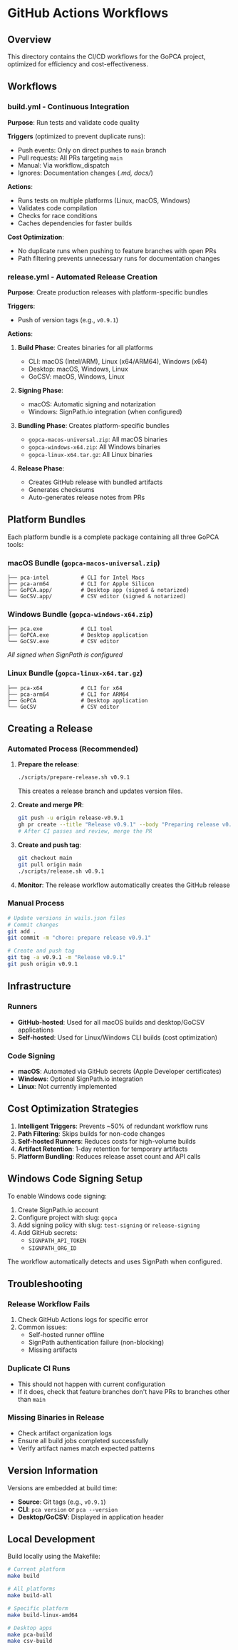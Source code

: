 # GitHub Actions Workflows

## Overview

This directory contains the CI/CD workflows for the GoPCA project, optimized for efficiency and cost-effectiveness.

## Workflows

### build.yml - Continuous Integration

**Purpose**: Run tests and validate code quality

**Triggers** (optimized to prevent duplicate runs):
- Push events: Only on direct pushes to `main` branch
- Pull requests: All PRs targeting `main`
- Manual: Via workflow_dispatch
- Ignores: Documentation changes (*.md, docs/*)

**Actions**:
- Runs tests on multiple platforms (Linux, macOS, Windows)
- Validates code compilation
- Checks for race conditions
- Caches dependencies for faster builds

**Cost Optimization**: 
- No duplicate runs when pushing to feature branches with open PRs
- Path filtering prevents unnecessary runs for documentation changes

### release.yml - Automated Release Creation

**Purpose**: Create production releases with platform-specific bundles

**Triggers**: 
- Push of version tags (e.g., `v0.9.1`)

**Actions**:
1. **Build Phase**: Creates binaries for all platforms
   - CLI: macOS (Intel/ARM), Linux (x64/ARM64), Windows (x64)
   - Desktop: macOS, Windows, Linux
   - GoCSV: macOS, Windows, Linux

2. **Signing Phase**:
   - macOS: Automatic signing and notarization
   - Windows: SignPath.io integration (when configured)

3. **Bundling Phase**: Creates platform-specific bundles
   - `gopca-macos-universal.zip`: All macOS binaries
   - `gopca-windows-x64.zip`: All Windows binaries
   - `gopca-linux-x64.tar.gz`: All Linux binaries

4. **Release Phase**: 
   - Creates GitHub release with bundled artifacts
   - Generates checksums
   - Auto-generates release notes from PRs

## Platform Bundles

Each platform bundle is a complete package containing all three GoPCA tools:

### macOS Bundle (`gopca-macos-universal.zip`)
```
├── pca-intel          # CLI for Intel Macs
├── pca-arm64          # CLI for Apple Silicon
├── GoPCA.app/         # Desktop app (signed & notarized)
└── GoCSV.app/         # CSV editor (signed & notarized)
```

### Windows Bundle (`gopca-windows-x64.zip`)
```
├── pca.exe            # CLI tool
├── GoPCA.exe          # Desktop application
└── GoCSV.exe          # CSV editor
```
*All signed when SignPath is configured*

### Linux Bundle (`gopca-linux-x64.tar.gz`)
```
├── pca-x64            # CLI for x64
├── pca-arm64          # CLI for ARM64
├── GoPCA              # Desktop application
└── GoCSV              # CSV editor
```

## Creating a Release

### Automated Process (Recommended)

1. **Prepare the release**:
   ```bash
   ./scripts/prepare-release.sh v0.9.1
   ```
   This creates a release branch and updates version files.

2. **Create and merge PR**:
   ```bash
   git push -u origin release-v0.9.1
   gh pr create --title "Release v0.9.1" --body "Preparing release v0.9.1"
   # After CI passes and review, merge the PR
   ```

3. **Create and push tag**:
   ```bash
   git checkout main
   git pull origin main
   ./scripts/release.sh v0.9.1
   ```

4. **Monitor**: The release workflow automatically creates the GitHub release

### Manual Process

```bash
# Update versions in wails.json files
# Commit changes
git add .
git commit -m "chore: prepare release v0.9.1"

# Create and push tag
git tag -a v0.9.1 -m "Release v0.9.1"
git push origin v0.9.1
```

## Infrastructure

### Runners
- **GitHub-hosted**: Used for all macOS builds and desktop/GoCSV applications
- **Self-hosted**: Used for Linux/Windows CLI builds (cost optimization)

### Code Signing
- **macOS**: Automated via GitHub secrets (Apple Developer certificates)
- **Windows**: Optional SignPath.io integration
- **Linux**: Not currently implemented

## Cost Optimization Strategies

1. **Intelligent Triggers**: Prevents ~50% of redundant workflow runs
2. **Path Filtering**: Skips builds for non-code changes
3. **Self-hosted Runners**: Reduces costs for high-volume builds
4. **Artifact Retention**: 1-day retention for temporary artifacts
5. **Platform Bundling**: Reduces release asset count and API calls

## Windows Code Signing Setup

To enable Windows code signing:

1. Create SignPath.io account
2. Configure project with slug: `gopca`
3. Add signing policy with slug: `test-signing` or `release-signing`
4. Add GitHub secrets:
   - `SIGNPATH_API_TOKEN`
   - `SIGNPATH_ORG_ID`

The workflow automatically detects and uses SignPath when configured.

## Troubleshooting

### Release Workflow Fails
1. Check GitHub Actions logs for specific error
2. Common issues:
   - Self-hosted runner offline
   - SignPath authentication failure (non-blocking)
   - Missing artifacts

### Duplicate CI Runs
- This should not happen with current configuration
- If it does, check that feature branches don't have PRs to branches other than `main`

### Missing Binaries in Release
- Check artifact organization logs
- Ensure all build jobs completed successfully
- Verify artifact names match expected patterns

## Version Information

Versions are embedded at build time:
- **Source**: Git tags (e.g., `v0.9.1`)
- **CLI**: `pca version` or `pca --version`
- **Desktop/GoCSV**: Displayed in application header

## Local Development

Build locally using the Makefile:
```bash
# Current platform
make build

# All platforms
make build-all

# Specific platform
make build-linux-amd64

# Desktop apps
make pca-build
make csv-build
```